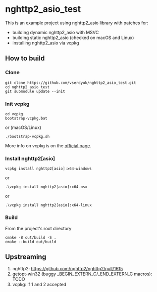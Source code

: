 # nghttp2_asio_test

This is an example project using nghttp2_asio library with patches for:
- building dynamic nghttp2_asio with MSVC
- building static nghttp2_asio (checked on macOS and Linux)
- installing nghttp2_asio via vcpkg

## How to build

### Clone

```
git clone https://github.com/vserdyuk/nghttp2_asio_test.git
cd nghttp2_asio_test
git submodule update --init
```

### Init vcpkg

```
cd vcpkg
bootstrap-vcpkg.bat
```
or (macOS/Linux)
```
./bootstrap-vcpkg.sh
```

More info on vcpkg is on the [official page](https://github.com/microsoft/vcpkg).

### Install nghttp2[asio]

```
vcpkg install nghttp2[asio]:x64-windows
```

or

```
.\vcpkg install nghttp2[asio]:x64-osx
```

or

```
.\vcpkg install nghttp2[asio]:x64-linux
```

### Build

From the project's root directory

```
cmake -B out/build -S .
cmake --build out/build
```

## Upstreaming

1. nghttp2: https://github.com/nghttp2/nghttp2/pull/1615
2. getopt-win32 (buggy _BEGIN_EXTERN_C/_END_EXTERN_C macros): TODO
3. vcpkg: if 1 and 2 accepted
